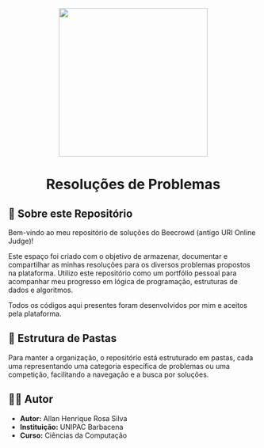 <div align="center">
<img src="https://beecrowd.com/wp-content/uploads/2024/03/Main-Logo-beecrowd-H.svg" width="300"/>
<h1>Resoluções de Problemas</h1>
</div>


## 🎯 Sobre este Repositório

Bem-vindo ao meu repositório de soluções do Beecrowd (antigo URI Online Judge)!

Este espaço foi criado com o objetivo de armazenar, documentar e compartilhar as minhas resoluções para os diversos problemas propostos na plataforma. Utilizo este repositório como um portfólio pessoal para acompanhar meu progresso em lógica de programação, estruturas de dados e algoritmos.

Todos os códigos aqui presentes foram desenvolvidos por mim e aceitos pela plataforma.

## 📁 Estrutura de Pastas

Para manter a organização, o repositório está estruturado em pastas, cada uma representando uma categoria específica de problemas ou uma competição, facilitando a navegação e a busca por soluções.

## 👨‍💻 Autor

* **Autor:** Allan Henrique Rosa Silva
* **Instituição:** UNIPAC Barbacena
* **Curso:** Ciências da Computação
